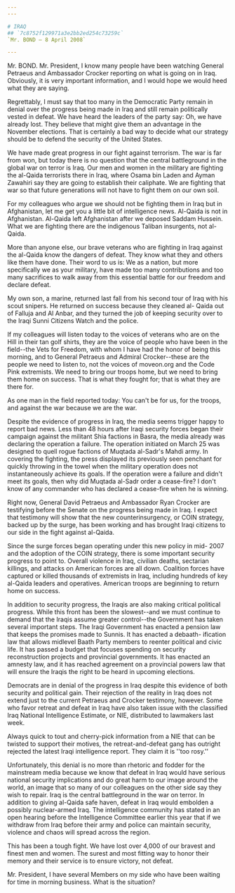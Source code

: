 ```yaml
---
---

# IRAQ
## `7c8752f129971a3e2bb2ed254c73259c`
`Mr. BOND — 8 April 2008`

---
```



Mr. BOND. Mr. President, I know many people have been watching 
General Petraeus and Ambassador Crocker reporting on what is going on 
in Iraq. Obviously, it is very important information, and I would hope 
we would heed what they are saying.

Regrettably, I must say that too many in the Democratic Party remain 
in denial over the progress being made in Iraq and still remain 
politically vested in defeat. We have heard the leaders of the party 
say: Oh, we have already lost. They believe that might give them an 
advantage in the November elections. That is certainly a bad way to 
decide what our strategy should be to defend the security of the United 
States.

We have made great progress in our fight against terrorism. The war 
is far from won, but today there is no question that the central 
battleground in the global war on terror is Iraq. Our men and women in 
the military are fighting the al-Qaida terrorists there in Iraq, where 
Osama bin Laden and Ayman Zawahiri say they are going to establish 
their caliphate. We are fighting that war so that future generations 
will not have to fight them on our own soil.

For my colleagues who argue we should not be fighting them in Iraq 
but in Afghanistan, let me get you a little bit of intelligence 
news. Al-Qaida is not in Afghanistan. Al-Qaida left Afghanistan after 
we deposed Saddam Hussein. What we are fighting there are the 
indigenous Taliban insurgents, not al-Qaida.


More than anyone else, our brave veterans who are fighting in Iraq 
against the al-Qaida know the dangers of defeat. They know what they 
and others like them have done. Their word to us is: We as a nation, 
but more specifically we as your military, have made too many 
contributions and too many sacrifices to walk away from this essential 
battle for our freedom and declare defeat.

My own son, a marine, returned last fall from his second tour of Iraq 
with his scout snipers. He returned on success because they cleaned al-
Qaida out of Falluja and Al Anbar, and they turned the job of keeping 
security over to the Iraqi Sunni Citizens Watch and the police.

If my colleagues will listen today to the voices of veterans who are 
on the Hill in their tan golf shirts, they are the voice of people who 
have been in the field--the Vets for Freedom, with whom I have had the 
honor of being this morning, and to General Petraeus and Admiral 
Crocker--these are the people we need to listen to, not the voices of 
moveon.org and the Code Pink extremists. We need to bring our troops 
home, but we need to bring them home on success. That is what they 
fought for; that is what they are there for.

As one man in the field reported today: You can't be for us, for the 
troops, and against the war because we are the war.

Despite the evidence of progress in Iraq, the media seems trigger 
happy to report bad news. Less than 48 hours after Iraqi security 
forces began their campaign against the militant Shia factions in 
Basra, the media already was declaring the operation a failure. The 
operation initiated on March 25 was designed to quell rogue factions of 
Muqtada al-Sadr's Mahdi army. In covering the fighting, the press 
displayed its previously seen penchant for quickly throwing in the 
towel when the military operation does not instantaneously achieve its 
goals. If the operation were a failure and didn't meet its goals, then 
why did Muqtada al-Sadr order a cease-fire? I don't know of any 
commander who has declared a cease-fire when he is winning.

Right now, General David Petraeus and Ambassador Ryan Crocker are 
testifying before the Senate on the progress being made in Iraq. I 
expect that testimony will show that the new counterinsurgency, or COIN 
strategy, backed up by the surge, has been working and has brought 
Iraqi citizens to our side in the fight against al-Qaida.

Since the surge forces began operating under this new policy in mid-
2007 and the adoption of the COIN strategy, there is some important 
security progress to point to. Overall violence in Iraq, civilian 
deaths, sectarian killings, and attacks on American forces are all 
down. Coalition forces have captured or killed thousands of extremists 
in Iraq, including hundreds of key al-Qaida leaders and operatives. 
American troops are beginning to return home on success.

In addition to security progress, the Iraqis are also making critical 
political progress. While this front has been the slowest--and we must 
continue to demand that the Iraqis assume greater control--the 
Government has taken several important steps. The Iraqi Government has 
enacted a pension law that keeps the promises made to Sunnis. It has 
enacted a debaath- ification law that allows midlevel Baath Party 
members to reenter political and civic life. It has passed a budget 
that focuses spending on security reconstruction projects and 
provincial governments. It has enacted an amnesty law, and it has 
reached agreement on a provincial powers law that will ensure the 
Iraqis the right to be heard in upcoming elections.

Democrats are in denial of the progress in Iraq despite this evidence 
of both security and political gain. Their rejection of the reality in 
Iraq does not extend just to the current Petraeus and Crocker 
testimony, however. Some who favor retreat and defeat in Iraq have also 
taken issue with the classified Iraq National Intelligence Estimate, or 
NIE, distributed to lawmakers last week.

Always quick to tout and cherry-pick information from a NIE that can 
be twisted to support their motives, the retreat-and-defeat gang has 
outright rejected the latest Iraqi intelligence report. They claim it 
is ''too rosy.''

Unfortunately, this denial is no more than rhetoric and fodder for 
the mainstream media because we know that defeat in Iraq would have 
serious national security implications and do great harm to our image 
around the world, an image that so many of our colleagues on the other 
side say they wish to repair. Iraq is the central battleground in the 
war on terror. In addition to giving al-Qaida safe haven, defeat in 
Iraq would embolden a possibly nuclear-armed Iraq. The intelligence 
community has stated in an open hearing before the Intelligence 
Committee earlier this year that if we withdraw from Iraq before their 
army and police can maintain security, violence and chaos will spread 
across the region.

This has been a tough fight. We have lost over 4,000 of our bravest 
and finest men and women. The surest and most fitting way to honor 
their memory and their service is to ensure victory, not defeat.

Mr. President, I have several Members on my side who have been 
waiting for time in morning business. What is the situation?